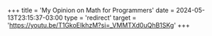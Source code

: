 +++
title = 'My Opinion on Math for Programmers'
date = 2024-05-13T23:15:37-03:00
type = 'redirect'
target = 'https://youtu.be/T1GkoEIkhzM?si=_VMMTXd0uQhB1SKg'
+++
